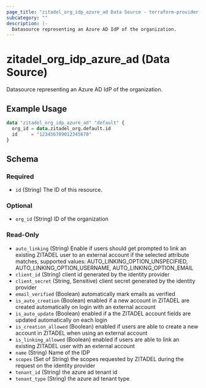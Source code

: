 ```yaml
---
page_title: "zitadel_org_idp_azure_ad Data Source - terraform-provider-zitadel"
subcategory: ""
description: |-
  Datasource representing an Azure AD IdP of the organization.
---
```


# zitadel_org_idp_azure_ad (Data Source)

Datasource representing an Azure AD IdP of the organization.

## Example Usage

```terraform
data "zitadel_org_idp_azure_ad" "default" {
  org_id = data.zitadel_org.default.id
  id     = "123456789012345678"
}
```

<!-- schema generated by tfplugindocs -->
## Schema

### Required

- `id` (String) The ID of this resource.

### Optional

- `org_id` (String) ID of the organization

### Read-Only

- `auto_linking` (String) Enable if users should get prompted to link an existing ZITADEL user to an external account if the selected attribute matches, supported values: AUTO_LINKING_OPTION_UNSPECIFIED, AUTO_LINKING_OPTION_USERNAME, AUTO_LINKING_OPTION_EMAIL
- `client_id` (String) client id generated by the identity provider
- `client_secret` (String, Sensitive) client secret generated by the identity provider
- `email_verified` (Boolean) automatically mark emails as verified
- `is_auto_creation` (Boolean) enabled if a new account in ZITADEL are created automatically on login with an external account
- `is_auto_update` (Boolean) enabled if a the ZITADEL account fields are updated automatically on each login
- `is_creation_allowed` (Boolean) enabled if users are able to create a new account in ZITADEL when using an external account
- `is_linking_allowed` (Boolean) enabled if users are able to link an existing ZITADEL user with an external account
- `name` (String) Name of the IDP
- `scopes` (Set of String) the scopes requested by ZITADEL during the request on the identity provider
- `tenant_id` (String) the azure ad tenant id
- `tenant_type` (String) the azure ad tenant type
